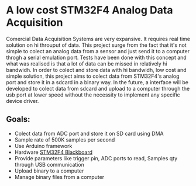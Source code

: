 # A low cost STM32F4 Analog Data Acquisition  

Comercial Data Acquisition Systems are very expansive. It requires real time solution on hi throuput of data. 
This project surge from the fact that it's not simple to colect an analog data from a sensor and just send it to a computer throgh a serial emulation port. Tests have been done with this concept and what was realised is that a lot of data can be missed in relatively hi bandwidh. In order to colect and store data with hi bandwidh, low cost and simple solution, this project aims to colect data from STM32F4's analog port and store it in a sdcard in a binary way. In the future, a interface will be developed to colect data from sdcard and upload to a computer through the usb port at lower speed without the necessity to implement any specific device driver.

## Goals:
* Colect data from ADC port and store it on SD card using DMA
* Sample rate of 500K samples per second
* Use Arduino framework
* Hardware [STM32F4 Blackboard](https://www.ebay.com/itm/373048559227?chn=ps&norover=1&mkevt=1&mkrid=21527-227144-2056-1&mkcid=2&itemid=373048559227&targetid=293946777986&device=c&mktype=pla&googleloc=1001566&poi=&campaignid=6643079506&mkgroupid=79659183035&rlsatarget=pla-293946777986&abcId=&merchantid=119631633&gclid=Cj0KCQjwg7KJBhDyARIsAHrAXaHsNCXM50W3HtEGMealTaFK9PrSlOdB8EiGZXeNj-5dDt56a3A-7okaAkL3EALw_wcB)
* Provide parameters like trigger pin, ADC ports to read, Samples qty through USB communication
* Upload binary to a computer
* Manage binary files from a computer     
